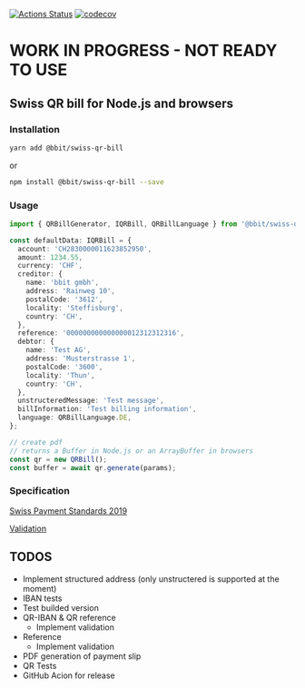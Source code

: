[![Actions Status](https://github.com/bbit-cloud/swiss-qr-bill/workflows/Node%20CI/badge.svg)](https://github.com//bbit-cloud/swiss-qr-bill/actions)
[![codecov](https://codecov.io/gh/bbit-cloud/swiss-qr-bill/branch/master/graph/badge.svg)](https://codecov.io/gh/bbit-cloud/swiss-qr-bill)

# WORK IN PROGRESS - NOT READY TO USE

## Swiss QR bill for Node.js and browsers

### Installation

```bash
yarn add @bbit/swiss-qr-bill
```

or

```bash
npm install @bbit/swiss-qr-bill --save
```

### Usage

```ts
import { QRBillGenerator, IQRBill, QRBillLanguage } from '@bbit/swiss-qr-bill';

const defaultData: IQRBill = {
  account: 'CH2830000011623852950',
  amount: 1234.55,
  currency: 'CHF',
  creditor: {
    name: 'bbit gmbh',
    address: 'Rainweg 10',
    postalCode: '3612',
    locality: 'Steffisburg',
    country: 'CH',
  },
  reference: '000000000000000012312312316',
  debtor: {
    name: 'Test AG',
    address: 'Musterstrasse 1',
    postalCode: '3600',
    locality: 'Thun',
    country: 'CH',
  },
  unstructeredMessage: 'Test message',
  billInformation: 'Test billing information',
  language: QRBillLanguage.DE,
};

// create pdf
// returns a Buffer in Node.js or an ArrayBuffer in browsers
const qr = new QRBill();
const buffer = await qr.generate(params);
```

### Specification

[Swiss Payment Standards 2019](https://www.paymentstandards.ch/dam/downloads/ig-qr-bill-en.pdf)

[Validation](https://www.swiss-qr-invoice.org/validator/?lang=de)

## TODOS

- Implement structured address (only unstructered is supported at the moment)
- IBAN tests
- Test builded version
- QR-IBAN & QR reference
  - Implement validation
- Reference
  - Implement validation
- PDF generation of payment slip
- QR Tests
- GitHub Acion for release
